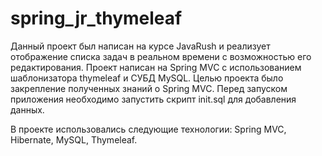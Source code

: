 # spring_jr_thymeleaf
Данный проект был написан на курсе JavaRush и реализует отображение списка задач в реальном времени с возможностью его редактирования. Проект написан на Spring MVC с использованием шаблонизатора thymeleaf и СУБД MySQL. Целью проекта было закрепление полученных знаний о Spring MVC. Перед запуском приложения необходимо запустить скрипт init.sql для добавления данных.

В проекте использовались следующие технологии: Spring MVC, Hibernate, MySQL, Thymeleaf.
